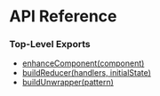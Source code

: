 # API Reference

### Top-Level Exports

* [enhanceComponent(component)](enhanceComponent.md)
* [buildReducer(handlers, initialState)](buildReducer.md)
* [buildUnwrapper(pattern)](buildUnwrapper.md)
